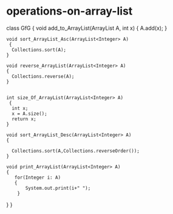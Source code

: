 # operations-on-array-list
class GfG
{
    void add_to_ArrayList(ArrayList<Integer> A, int x)
    {
      A.add(x);
    }	
	
    void sort_ArrayList_Asc(ArrayList<Integer> A)
     {
      Collections.sort(A);
    }
	
    void reverse_ArrayList(ArrayList<Integer> A)
    {
      Collections.reverse(A);
    }
	
    
    int size_Of_ArrayList(ArrayList<Integer> A)
     {
      int x;
      x = A.size();
      return x;
    }
	
    void sort_ArrayList_Desc(ArrayList<Integer> A)
    {
	
      Collections.sort(A,Collections.reverseOrder());
    }
	
    void print_ArrayList(ArrayList<Integer> A)
    {
       for(Integer i: A)
       {
           System.out.print(i+" ");
        }
}
}
